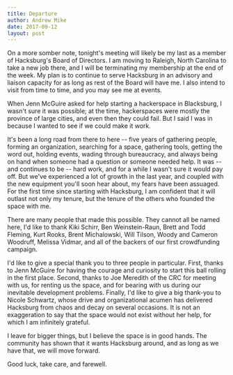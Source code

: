 ```yaml
---
title: Departure
author: Andrew Mike
date: 2017-09-12
layout: post
---
```


On a more somber note, tonight's meeting will likely be my last as a member of Hacksburg's Board of Directors. I am moving to Raleigh, North Carolina to take a new job there, and I will be terminating my membership at the end of the week. My plan is to continue to serve Hacksburg in an advisory and liaison capacity for as long as rest of the Board will have me. I also intend to visit from time to time, and you may see me at events.

When Jenn McGuire asked for help starting a hackerspace in Blacksburg, I wasn't sure it was possible; at the time, hackerspaces were mostly the province of large cities, and even then they could fail. But I said I was in because I wanted to see if we could make it work.

It's been a long road from there to here -- five years of gathering people, forming an organization, searching for a space, gathering tools, getting the word out, holding events, wading through bureaucracy, and always being on hand when someone had a question or someone needed help. It was -- and continues to be -- hard work, and for a while I wasn't sure it would pay off. But we've experienced a lot of growth in the last year, and coupled with the new equipment you'll soon hear about, my fears have been assuaged. For the first time since starting with Hacksburg, I am confident that it will outlast not only my tenure, but the tenure of the others who founded the space with me.

There are many people that made this possible. They cannot all be named here, I'd like to thank Kiki Schirr, Ben Weinstein-Raun, Brett and Todd Fleming, Kurt Rooks, Brent Michalowski, Will Tilson, Woody and Cameron Woodruff, Melissa Vidmar, and all of the backers of our first crowdfunding campaign.

I'd like to give a special thank you to three people in particular. First, thanks to Jenn McGuire for having the courage and curiosity to start this ball rolling in the first place. Second, thanks to Joe Meredith of the CRC for meeting with us, for renting us the space, and for bearing with us during our inevitable development problems. Finally, I'd like to give a big thank-you to Nicole Schwartz, whose drive and organizational acumen has delivered Hacksburg from chaos and decay on several occasions. It is not an exaggeration to say that the space would not exist without her help, for which I am infinitely grateful.

I leave for bigger things, but I believe the space is in good hands. The community has shown that it wants Hacksburg around, and as long as we have that, we will move forward.

Good luck, take care, and farewell.
